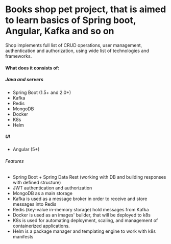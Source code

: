 # Books shop pet project, that is aimed to learn basics of Spring boot, Angular, Kafka and so on

Shop implements full list of CRUD operations, user management, authentication and authorization, 
using wide list of technologies and frameworks. 

#### What does it consists of:
##### Java and servers
- Spring Boot (1.5+ and 2.0+)
- Kafka
- Redis
- MongoDB
- Docker
- K8s
- Helm

##### UI
- Angular (5+)

###### Features
- Spring Boot + Spring Data Rest (working with DB and building responses with defined structure)
- JWT authentication and authorization 
- MongoDB as a main storage
- Kafka is used as a message broker in order to receive and store messages into Redis
- Redis (key-value in-memory storage) hold messages from Kafka
- Docker is used as an images' builder, that will be deployed to k8s
- K8s is used for automating deployment, scaling, and management of containerized applications.
- Helm is a package manager and templating engine to work with k8s manifests